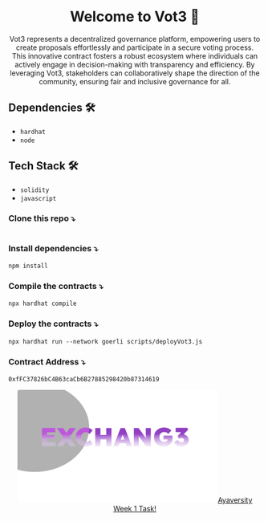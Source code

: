 <p align="center"><a href="/" target="_blank"><img src="" width="500"></a></p>
<h1 align="center">Welcome to Vot3 👋</h1>

<p align="center">Vot3 represents a decentralized governance platform, empowering users to create proposals effortlessly and participate in a secure voting process. This innovative contract fosters a robust ecosystem where individuals can actively engage in decision-making with transparency and efficiency. By leveraging Vot3, stakeholders can collaboratively shape the direction of the community, ensuring fair and inclusive governance for all.</p>

## Dependencies 🛠

- `hardhat`
- `node`

## Tech Stack 🛠

- `solidity`
- `javascript`

### Clone this repo ⤵

```cli

```

### Install dependencies ⤵

```cli
npm install
```

### Compile the contracts ⤵

```cli
npx hardhat compile
```

### Deploy the contracts ⤵

```cli
npx hardhat run --network goerli scripts/deployVot3.js

```

### Contract Address ⤵

```cli
0xfFC37826bC4B63caCb6B27885298420b87314619
```

<p align="center"><a href="/" target="_blank"><img src="https://github.com/3ill/3ill-s-Portfolio/blob/main/src/assets/github.jpg" width="400">Ayaversity Week 1 Task!</a></p>
